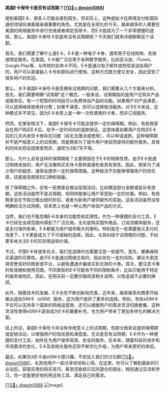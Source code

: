 **美国E卡保号卡是否有试用期？[[TG💪+ @esim1088](https://t.me/s/esim1088)]**

提到美国E卡，很多人可能会感到陌生。但实际上，这种虚拟卡在跨境支付和国际通信领域扮演着越来越重要的角色。尤其是在全球化的今天，越来越多的人需要在美国的网络服务中进行充值或者绑定信用卡，而E卡就成为了一个非常便捷的选择。那么，美国E卡保号卡到底有没有试用期呢？今天我们就来详细聊聊这个话题。

首先，我们需要了解什么是E卡。E卡是一种电子卡券，通常用于在线购物、充值或绑定服务。在美国，E卡被广泛应用于各种数字服务，比如亚马逊、iTunes、Google Play等。与传统的实体卡不同，E卡是通过电子邮件或短信发送给用户的，用户可以直接输入卡号和密码进行使用。这种方式既方便又安全，因此受到了很多用户的欢迎。

那么，关于美国E卡保号卡是否拥有试用期的问题，我们需要从几个方面来分析。首先，我们需要明确“试用期”这个概念。一般来说，试用期指的是用户在购买产品或服务后，有一个短暂的时间段可以免费体验产品的功能。如果用户对产品满意，可以选择继续使用并付费；如果不满意，则可以选择取消服务。对于E卡来说，这种模式并不常见，因为E卡本质上是一种一次性使用的卡券，而非订阅服务。

然而，在某些情况下，美国E卡保号卡可能会提供一定的保障期。例如，有些商家会在用户购买E卡后，给予一定时间内的退款保证。这意味着如果用户在购买E卡后的几天内发现卡券存在问题（如无法激活或使用），可以申请退款。这种保障期并不是严格意义上的试用期，而是商家为了提升用户体验而提供的额外服务。具体的时间长短会因商家而异，通常为3到7天不等。

那么，为什么会有这样的保障期呢？主要原因在于E卡的特殊性质。由于E卡是通过网络发放的，用户无法像购买实体卡那样直接检查其有效性。因此，商家为了减少用户的疑虑，通常会提供一定的保障措施。这种做法不仅能够增强用户的信任感，还能提高商家的口碑和销量。

除了保障期之外，还有一些商家会推出促销活动，比如赠送部分金额或延长有效期。这些活动虽然不是试用期，但同样能够让用户享受到一定的优惠。例如，有些商家会在节假日推出限时折扣，或者为新用户提供额外的奖励。这些活动虽然没有明确标注为试用期，但本质上也是一种让用户体验产品的方式。

当然，我们也不能忽略E卡本身的功能性和实用性。作为一种便捷的支付工具，E卡已经在全球范围内得到了广泛应用。无论是购买国外商品、订阅流媒体服务，还是支付海外账单，E卡都能为用户提供极大的便利。特别是在一些需要美元支付的场景下，E卡更是成为了不可或缺的选择。因此，与其纠结于试用期的问题，不如更多地关注E卡的实际用途和价值。

不过，尽管E卡有很多优点，我们在选择时也需要注意一些细节。首先，要确保购买渠道的可靠性。由于E卡是通过网络交易的，因此存在一定的风险。建议大家选择信誉良好的商家或平台，以避免遭遇诈骗或买到无效的卡券。其次，要注意卡券的有效期和使用范围。不同类型的E卡可能有不同的限制条件，比如只能用于特定的服务或地区。因此，在购买前一定要仔细阅读相关说明，以免造成不必要的麻烦。

此外，随着技术的发展，E卡也在不断创新和完善。近年来，越来越多的商家开始推出虚拟SIM卡（eSIM）服务，这为用户提供了更多的选择。例如，有些eSIM卡不仅可以支持多个国家的网络运营商，还可以根据用户的需求灵活切换套餐。这种灵活性使得eSIM卡逐渐成为E卡的重要补充，也为用户带来了更加多样化的解决方案。

综上所述，美国E卡保号卡并没有传统意义上的试用期，但部分商家会提供保障期或促销活动，以增强用户的信任感和满意度。无论是否有试用期，E卡作为一种便捷的支付工具，始终在为用户提供高效、安全的服务。在未来，随着科技的进步和市场需求的变化，E卡及其相关服务还将不断优化升级，为用户带来更好的体验。

最后，如果你对E卡或eSIM卡感兴趣，不妨加入我们的讨论群[[TG💪+ @esim1088](https://t.me/s/esim1088)]，与其他用户一起分享经验和心得。在这里，你可以了解到最新的行业动态，获取实用的购买技巧，甚至还能结识志同道合的朋友。相信通过交流和学习，你一定能更好地利用这些工具，满足自己的需求。

[[TG💪+ @esim1088](https://t.me/s/esim1088) ![Image](https://i.postimg.cc/4NQfJmqS/Snipaste-2025-05-13-00-14-12.png)]